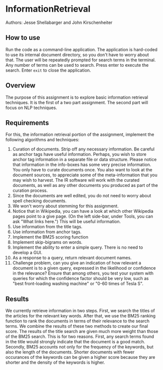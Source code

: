 # InformationRetrieval
Authors: Jesse Shellabarger and John Kirschenheiter

## How to use
Run the code as a command-line application. The application is hard-coded to use its internal document directory, so you don't have to worry about that. The user will be repeatedly prompted for search terms in the terminal. Any number of terms can be used to search. Press enter to execute the search. Enter `exit` to close the application.

## Overview

The purpose of this assignment is to explore basic information retrieval techniques. It is the first of a two part assignment. The second part will focus on NLP techniques.

## Requirements

For this, the information retrieval portion of the assignment, implement the following algorithms and techniques:
1. Curation of documents. Strip off any necessary information. Be careful as anchor tags have useful information. Perhaps, you wish to store anchor tag information in a separate file or data structure. Please notice that information in the info-boxes has some very precise information. You only have to curate documents once. You also want to look at the document sources, to appreciate some of the meta-information that you may wish to harvest. The IR software will work with the curated documents, as well as any other documents you produced as part of the curation process.
2. Since the documents are well edited, you do not need to worry about spell checking documents.
3. We won't worry about stemming for this assignment.
4. Notice that in Wikipedia, you can have a look at which other Wikipedia pages point to a give page. (On the left side-bar, under Tools, you can ask "What links here.") This will be useful information.
5. Use information from the title tags.
6. Use information from anchor tags.
7. Implement the BM25 scoring function
8. Implement skip-bigrams on words.
9. Implement the ability to enter a simple query. There is no need to develop a GUI.
10. As a response to a query, return relevant document names.
11. Challenge problem, can you give an indication of how relevant a document is to a given query, expressed in the likelihood or confidence in the relevance? Ensure that among others, you test your system with queries for which the confidence factor should be very low, such as "best front-loading washing machine" or "0-60 times of Tesla S".

## Results
We currently retrieve information in two steps. First, we search the titles of the articles for the relevant key words. After that, we use the BM25 ranking function to rank the documents in terms of their relevance to the search terms. We combine the results of these two methods to create our final score. The results of the title search are given much more weight than those of the BM25 search. This is for two reasons. First, any search terms found in the title would strongly indicate that the document is a good match. Secondly, BM25 accounts not only for the frequency of the keywords, but also the length of the documents. Shorter documents with fewer occurances of the keywords can be given a higher score because they are shorter and the density of the keywords is higher.